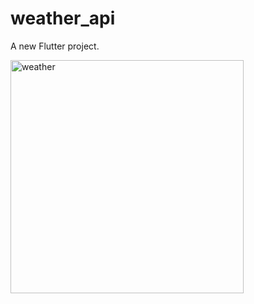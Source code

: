# weather_api

A new Flutter project.

<img width="373" alt="weather" src="https://github.com/eayazuddin/weather-api/assets/91460445/777cc770-5bb8-4f9c-a902-2c5f3ec75288">

